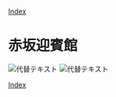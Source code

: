 [Index](../index.md)

# 赤坂迎賓館

![代替テキスト](./PXL_20230102_093815414.jpg)
![代替テキスト](./PXL_20230101_023835976.jpg)

[Index](../index.md)